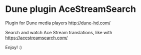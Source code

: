 # Dune plugin AceStreamSearch

Plugin for Dune media players http://dune-hd.com/

Search and watch Ace Stream translations, like with https://acestreamsearch.com/

Enjoy! :)
